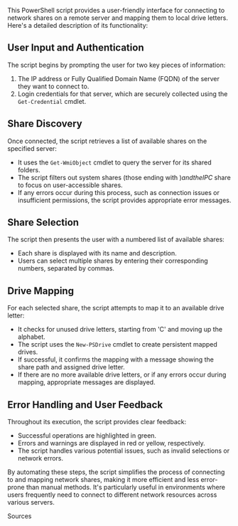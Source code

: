 This PowerShell script provides a user-friendly interface for connecting to network shares on a remote server and mapping them to local drive letters. Here's a detailed description of its functionality:

## User Input and Authentication

The script begins by prompting the user for two key pieces of information:

1. The IP address or Fully Qualified Domain Name (FQDN) of the server they want to connect to.
2. Login credentials for that server, which are securely collected using the `Get-Credential` cmdlet.

## Share Discovery

Once connected, the script retrieves a list of available shares on the specified server:

- It uses the `Get-WmiObject` cmdlet to query the server for its shared folders.
- The script filters out system shares (those ending with $) and the IPC$ share to focus on user-accessible shares.
- If any errors occur during this process, such as connection issues or insufficient permissions, the script provides appropriate error messages.

## Share Selection

The script then presents the user with a numbered list of available shares:

- Each share is displayed with its name and description.
- Users can select multiple shares by entering their corresponding numbers, separated by commas.

## Drive Mapping

For each selected share, the script attempts to map it to an available drive letter:

- It checks for unused drive letters, starting from 'C' and moving up the alphabet.
- The script uses the `New-PSDrive` cmdlet to create persistent mapped drives.
- If successful, it confirms the mapping with a message showing the share path and assigned drive letter.
- If there are no more available drive letters, or if any errors occur during mapping, appropriate messages are displayed.

## Error Handling and User Feedback

Throughout its execution, the script provides clear feedback:

- Successful operations are highlighted in green.
- Errors and warnings are displayed in red or yellow, respectively.
- The script handles various potential issues, such as invalid selections or network errors.

By automating these steps, the script simplifies the process of connecting to and mapping network shares, making it more efficient and less error-prone than manual methods. It's particularly useful in environments where users frequently need to connect to different network resources across various servers.

Sources
